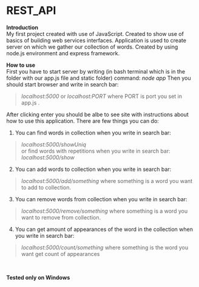 # REST_API

**Introduction** <br />
My first project created with use of JavaScript. Created to show use of basics of building web services interfaces.
Application is used to create server on which we gather our collection of words. Created by using node.js environment and express framework.

**How to use** <br />
First you have to start server by writing (in bash terminal which is in the folder with our app.js file and static folder) command:
*node app*
Then you should start browser and write in search bar:
>*localhost:5000* 
or 
>*localhost:PORT* 
where PORT is port you set in app.js .

After clicking enter you should be albe to see site with instructions about how to use this application.
There are few things you can do:
1. You can find words in collection when you write in search bar:
>*localhost:5000/showUniq*
<br />or find words with repetitions when you write in search bar:
>*localhost:5000/show*
2. You can add words to collection when you write in search bar:
>*localhost:5000/add/something* where something is a word you want to add to collection.
3. You can remove words from collection when you write in search bar:
>*localhost:5000/remove/something* where something is a word you want to remove from collection.
4. You can get amount of appearances of the word in the collection when you write in search bar:
>*localhost:5000/count/something* where something is the word you want get count of appearances
<br />


**Tested only on Windows**
